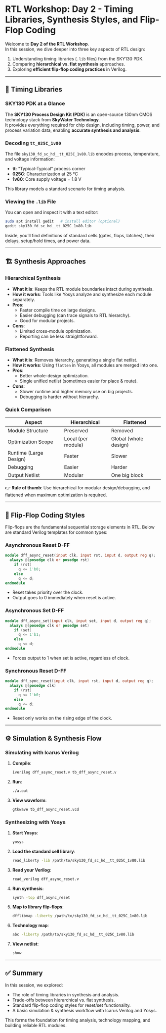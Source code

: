 # RTL Workshop: Day 2 - Timing Libraries, Synthesis Styles, and Flip-Flop Coding

Welcome to **Day 2 of the RTL Workshop**.  
In this session, we dive deeper into three key aspects of RTL design:

1. Understanding timing libraries (`.lib` files) from the SKY130 PDK.  
2. Comparing **hierarchical vs. flat synthesis** approaches.  
3. Exploring **efficient flip-flop coding practices** in Verilog.  

---

## 📂 Timing Libraries

### SKY130 PDK at a Glance
The **SKY130 Process Design Kit (PDK)** is an open-source 130nm CMOS technology stack from **SkyWater Technology**.  
It provides everything required for chip design, including timing, power, and process variation data, enabling **accurate synthesis and analysis**.

### Decoding `tt_025C_1v80`
The file `sky130_fd_sc_hd__tt_025C_1v80.lib` encodes process, temperature, and voltage information:

- **tt**: "Typical-Typical" process corner  
- **025C**: Characterization at 25 °C  
- **1v80**: Core supply voltage = 1.8 V  

This library models a standard scenario for timing analysis.

### Viewing the `.lib` File
You can open and inspect it with a text editor:

```bash
sudo apt install gedit   # install editor (optional)
gedit sky130_fd_sc_hd__tt_025C_1v80.lib
```

Inside, you’ll find definitions of standard cells (gates, flops, latches), their delays, setup/hold times, and power data.

---

## 🏗️ Synthesis Approaches

### Hierarchical Synthesis
- **What it is**: Keeps the RTL module boundaries intact during synthesis.  
- **How it works**: Tools like Yosys analyze and synthesize each module separately.  
- **Pros**:  
  - Faster compile time on large designs.  
  - Easier debugging (can trace signals to RTL hierarchy).  
  - Good for modular projects.  
- **Cons**:  
  - Limited cross-module optimization.  
  - Reporting can be less straightforward.  

### Flattened Synthesis
- **What it is**: Removes hierarchy, generating a single flat netlist.  
- **How it works**: Using `flatten` in Yosys, all modules are merged into one.  
- **Pros**:  
  - Better whole-design optimization.  
  - Single unified netlist (sometimes easier for place & route).  
- **Cons**:  
  - Slower runtime and higher memory use on big projects.  
  - Debugging is harder without hierarchy.  

### Quick Comparison
| Aspect              | Hierarchical                     | Flattened                       |
|---------------------|----------------------------------|---------------------------------|
| Module Structure    | Preserved                       | Removed                         |
| Optimization Scope  | Local (per module)              | Global (whole design)           |
| Runtime (Large Design) | Faster                       | Slower                          |
| Debugging           | Easier                          | Harder                          |
| Output Netlist      | Modular                         | One big block                   |

👉 **Rule of thumb**: Use hierarchical for modular design/debugging, and flattened when maximum optimization is required.

---

## 🔄 Flip-Flop Coding Styles

Flip-flops are the fundamental sequential storage elements in RTL. Below are standard Verilog templates for common types:

### Asynchronous Reset D-FF
```verilog
module dff_async_reset(input clk, input rst, input d, output reg q);
  always @(posedge clk or posedge rst)
    if (rst)
      q <= 1'b0;
    else
      q <= d;
endmodule
```
- Reset takes priority over the clock.  
- Output goes to 0 immediately when reset is active.

### Asynchronous Set D-FF
```verilog
module dff_async_set(input clk, input set, input d, output reg q);
  always @(posedge clk or posedge set)
    if (set)
      q <= 1'b1;
    else
      q <= d;
endmodule
```
- Forces output to 1 when set is active, regardless of clock.

### Synchronous Reset D-FF
```verilog
module dff_sync_reset(input clk, input rst, input d, output reg q);
  always @(posedge clk)
    if (rst)
      q <= 1'b0;
    else
      q <= d;
endmodule
```
- Reset only works on the rising edge of the clock.

---

## ⚙️ Simulation & Synthesis Flow

### Simulating with Icarus Verilog
1. **Compile**:
   ```bash
   iverilog dff_async_reset.v tb_dff_async_reset.v
   ```
2. **Run**:
   ```bash
   ./a.out
   ```
3. **View waveform**:
   ```bash
   gtkwave tb_dff_async_reset.vcd
   ```

### Synthesizing with Yosys
1. **Start Yosys**:
   ```bash
   yosys
   ```
2. **Load the standard cell library**:
   ```bash
   read_liberty -lib /path/to/sky130_fd_sc_hd__tt_025C_1v80.lib
   ```
3. **Read your Verilog**:
   ```bash
   read_verilog dff_async_reset.v
   ```
4. **Run synthesis**:
   ```bash
   synth -top dff_async_reset
   ```
5. **Map to library flip-flops**:
   ```bash
   dfflibmap -liberty /path/to/sky130_fd_sc_hd__tt_025C_1v80.lib
   ```
6. **Technology map**:
   ```bash
   abc -liberty /path/to/sky130_fd_sc_hd__tt_025C_1v80.lib
   ```
7. **View netlist**:
   ```bash
   show
   ```

---

## ✅ Summary
In this session, we explored:
- The role of timing libraries in synthesis and analysis.  
- Trade-offs between hierarchical vs. flat synthesis.  
- Standard flip-flop coding styles for reset/set functionality.  
- A basic simulation & synthesis workflow with Icarus Verilog and Yosys.  

This forms the foundation for timing analysis, technology mapping, and building reliable RTL modules.
